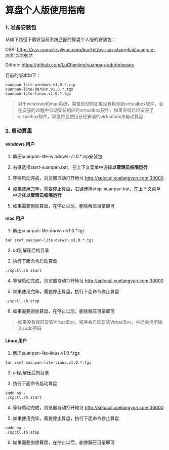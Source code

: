 # 算盘个人版使用指南

### 1. 准备安装包 ###

从如下路径下载好当前系统匹配的算盘个人版的安装包：

OSS: https://oss.console.aliyun.com/bucket/oss-cn-shanghai/suanpan-public/object

Github: https://github.com/LuChenjing/suanpan-edu/releases 

目前的版本如下：
```
suanpan-lite-windows.v1.0.*.zip
suanpan-lite-darwin.v1.0.*.tgz
suanpan-lite-linux.v1.0.*.tgz
```
> 对于windows和mac系统，算盘启动时如果没有检测到virtualbox软件，会在安装的过程中自动安装相应的virtualbox软件，如果系统已经安装了virtualbox软件，算盘将会使用已经安装的virtualbox来启动算盘

### 2. 启动算盘 ###

#### windows 用户 ####
1. 解压suanpan-lite-windows-v1.0.*.zip安装包

2. 右键选择start-suanpan.bat，在上下文菜单中选择**以管理员权限运行**

3. 等待启动完成，浏览器自动打开地址 http://splocal.xuelangyun.com:30000

4. 如果使用完毕，需要停止算盘，右键选择stop-suanpan.bat，在上下文菜单中选择**以管理员权限运行**

5. 如果需要删除算盘，在停止以后，删除解压目录即可

#### mac 用户 ####
1. 解压suanpan-lite-darwin-v1.0.*.tgz
```
tar zxvf suanpan-lite-darwin.v1.0.*.tgz
```
2. cd到解压后的目录

3. 执行下面命令启动算盘
```
./spctl.sh start
```
4. 等待启动完成，浏览器自动打开地址 http://splocal.xuelangyun.com:30000

5. 如果使用完毕，需要停止算盘，执行下面命令停止算盘
```
./spctl.sh stop
```
6. 如果需要删除算盘，在停止以后，删除解压目录即可

> 如果没有提前安装VirtualBox，程序会自动安装VirtualBox，中途会提示输入sudo密码

#### Linux 用户 ####
1. 解压suanpan-lite-linux.v1.0.*.tgz
```
tar zxvf suanpan-lite-linux.v1.0.*.tgz
```
2. cd到解压后的目录

3. 执行下面命令启动算盘
```
sudo su -
./spctl.sh start
```
4. 等待启动完成，浏览器自动打开地址 http://splocal.xuelangyun.com:30000

5. 如果使用完毕，需要停止算盘，执行下面命令停止算盘
```
sudo su -
./spctl.sh stop
```
6. 如果需要删除算盘，在停止以后，删除解压目录即可



